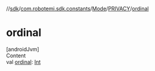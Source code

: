 //[sdk](../../../../index.md)/[com.robotemi.sdk.constants](../../index.md)/[Mode](../index.md)/[PRIVACY](index.md)/[ordinal](ordinal.md)



# ordinal  
[androidJvm]  
Content  
val [ordinal](ordinal.md): [Int](https://kotlinlang.org/api/latest/jvm/stdlib/kotlin/-int/index.html)  



